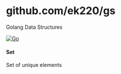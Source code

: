 # github.com/ek220/gs

Golang Data Structures

[![Go](https://github.com/ek220/gs/actions/workflows/go.yml/badge.svg?branch=main)](https://github.com/ek220/gs/actions/workflows/go.yml)

#### Set

Set of unique elements
